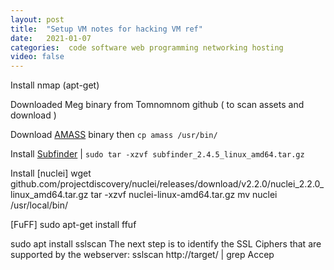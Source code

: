 ```yaml
---
layout: post
title:  "Setup VM notes for hacking VM ref"
date:   2021-01-07
categories:  code software web programming networking hosting
video: false
---
```


Install nmap (apt-get)

Downloaded Meg binary from Tomnomnom github ( to scan assets and download )

Download [AMASS](//github.com/OWASP/Amass) binary then `cp amass /usr/bin/`

Install [Subfinder](http://github.com/projectdiscovery/subfinder/releases/download/v2.4.5/subfinder_2.4.5_linux_amd64.tar.gz) | `sudo tar -xzvf subfinder_2.4.5_linux_amd64.tar.gz`

Install [nuclei] 
wget github.com/projectdiscovery/nuclei/releases/download/v2.2.0/nuclei_2.2.0_linux_amd64.tar.gz
tar -xzvf nuclei-linux-amd64.tar.gz
mv nuclei /usr/local/bin/

[FuFF] sudo apt-get install ffuf

sudo apt install sslscan 
The next step is to identify the SSL Ciphers that are supported by the webserver: sslscan http://target/ | grep Accep

